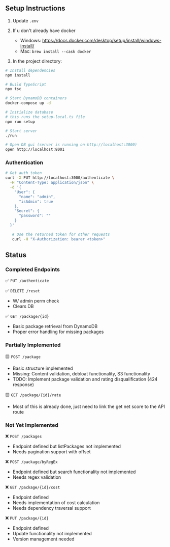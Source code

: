 ## Setup Instructions

1. Update `.env` 

2. If u don't already have docker
   - Windows: https://docs.docker.com/desktop/setup/install/windows-install/
   - Mac: `brew install --cask docker` 

3. In the project directory:
```bash
# Install dependencies
npm install

# Build TypeScript
npx tsc

# Start DynamoDB containers
docker-compose up -d

# Initialize database
# this runs the setup-local.ts file 
npm run setup

# Start server
./run

# Open DB gui (server is running on http://localhost:3000)
open http://localhost:8001
```


### Authentication
```bash
# Get auth token
curl -X PUT http://localhost:3000/authenticate \
  -H "Content-Type: application/json" \
  -d '{
    "User": {
      "name": "admin",
      "isAdmin": true
    },
    "Secret": {
      "password": ""
    }
  }'
```
```bash
   # Use the returned token for other requests
   curl -H "X-Authorization: bearer <token>" 
```

## Status

### Completed Endpoints
✅ `PUT /authenticate`

✅ `DELETE /reset`
- W/ admin perm check
- Clears DB

✅ `GET /package/{id}`
- Basic package retrieval from DynamoDB
- Proper error handling for missing packages

### Partially Implemented
🟨 `POST /package`
- Basic structure implemented
- Missing: Content validation, debloat functionality, S3 functionality 
- TODO: Implement package validation and rating disqualification (424 response)

🟨 `GET /package/{id}/rate`
- Most of this is already done, just need to link the get net score to the API route

### Not Yet Implemented
❌ `POST /packages`
- Endpoint defined but listPackages not implemented
- Needs pagination support with offset

❌ `POST /package/byRegEx`
- Endpoint defined but search functionality not implemented
- Needs regex validation

❌ `GET /package/{id}/cost`
- Endpoint defined
- Needs implementation of cost calculation
- Needs dependency traversal support

❌ `PUT /package/{id}`
- Endpoint defined
- Update functionality not implemented
- Version management needed